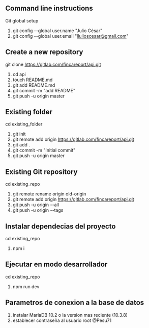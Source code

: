 ## Command line instructions

Git global setup
1. git config --global user.name "Julio César"
2. git config --global user.email "llulioscesar@gmail.com"

## Create a new repository
git clone https://gitlab.com/fincareport/api.git
1. cd api
2. touch README.md
3. git add README.md
4. git commit -m "add README"
5. git push -u origin master

## Existing folder
cd existing_folder
1. git init
2. git remote add origin https://gitlab.com/fincareport/api.git
3. git add .
4. git commit -m "Initial commit"
5. git push -u origin master

## Existing Git repository
cd existing_repo
1. git remote rename origin old-origin
2. git remote add origin https://gitlab.com/fincareport/api.git
3. git push -u origin --all
4. git push -u origin --tags

## Instalar dependecias del proyecto
cd existing_repo
1. npm i

## Ejecutar en modo desarrollador
cd existing_repo
1. npm run dev

## Parametros de conexion a la base de datos
1. instalar MariaDB 10.2 o la version mas reciente (10.3.8)
2. establecer contraseña al usuario root @Pesu71